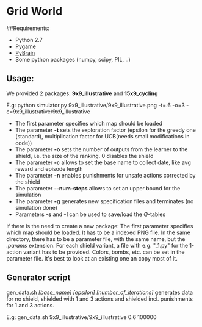 # Grid World

##Requirements:
 - Python 2.7
 - [Pygame](http://www.pygame.org/download.shtml)
 - [PyBrain](http://pybrain.org)
 - Some python packages (numpy, scipy, PIL, ..)
 
## Usage:
We provided 2 packages: **9x9\_illustrative** and **15x9_cycling**

E.g: python simulator.py 9x9\_illustrative/9x9\_illustrative.png -t=.6 -o=3 -c=9x9\_illustrative/9x9\_illustrative

 - The first parameter specifies which map should be loaded
 - The parameter **-t** sets the exploration factor (epsilon for the greedy one (standard), multiplication factor for UCB(needs small modifications in code))
 - The parameter **-o** sets the number of outputs from the learner to the shield, i.e. the size of the ranking. 0 disables the shield
 - The parameter **-c** allows to set the base name to collect date, like avg reward and episode length
 - The parameter **-n** enables punishments for unsafe actions corrected by the shield
 - The parameter **--num-steps** allows to set an upper bound for the simulation
 - The parameter **-g** generates new specification files and terminates (no simulation done)
 - Parameters **-s** and **-l** can be used to save/load the _Q_-tables
 
If there is the need to create a new package:
The first parameter specifies which map should be loaded. It has to be a indexed PNG file. In the same directory, there has to be a parameter file, with the same name, but the _.params_ extension. For each shield variant, a file with e.g. "\_1.py" for the 1-action variant has to be provided. Colors, bombs, etc. can be set in the parameter file. It's best to look at an existing one an copy most of it. 

## Generator script
gen\_data.sh _[base\_name]_ _[epsilon]_ _[number\_of\_iterations]_ generates data for no shield, shielded with 1 and 3 actions and shielded incl. punishments for 1 and 3 actions.

E.g: gen\_data.sh 9x9\_illustrative/9x9\_illustrative 0.6 100000